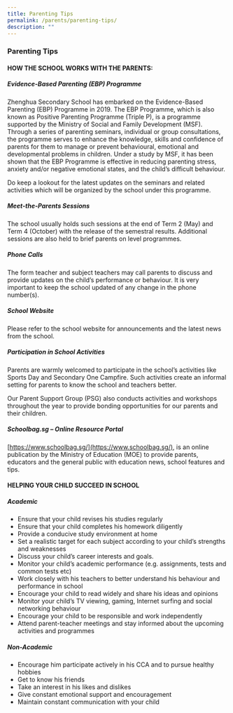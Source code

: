 ```yaml
---
title: Parenting Tips
permalink: /parents/parenting-tips/
description: ""
---
```

### Parenting Tips

#### HOW THE SCHOOL WORKS WITH THE PARENTS:

##### Evidence-Based Parenting (EBP) Programme

Zhenghua Secondary School has embarked on the Evidence-Based Parenting (EBP) Programme in 2019. The EBP Programme, which is also known as Positive Parenting Programme (Triple P), is a programme supported by the Ministry of Social and Family Development (MSF). Through a series of parenting seminars, individual or group consultations, the programme serves to enhance the knowledge, skills and confidence of parents for them to manage or prevent behavioural, emotional and developmental problems in children. Under a study by MSF, it has been shown that the EBP Programme is effective in reducing parenting stress, anxiety and/or negative emotional states, and the child’s difficult behaviour.

Do keep a lookout for the latest updates on the seminars and related activities which will be organized by the school under this programme.

##### Meet-the-Parents Sessions

The school usually holds such sessions at the end of Term 2 (May) and Term 4 (October) with the release of the semestral results. Additional sessions are also held to brief parents on level programmes.

##### Phone Calls

The form teacher and subject teachers may call parents to discuss and provide updates on the child’s performance or behaviour. It is very important to keep the school updated of any change in the phone number(s).

##### School Website

Please refer to the school website for announcements and the latest news from the school.

##### Participation in School Activities

Parents are warmly welcomed to participate in the school’s activities like Sports Day and Secondary One Campfire. Such activities create an informal setting for parents to know the school and teachers better.

Our Parent Support Group (PSG) also conducts activities and workshops throughout the year to provide bonding opportunities for our parents and their children.

##### Schoolbag.sg – Online Resource Portal

[https://www.schoolbag.sg/](https://www.schoolbag.sg/), is an online publication by the Ministry of Education (MOE) to provide parents, educators and the general public with education news, school features and tips.

#### HELPING YOUR CHILD SUCCEED IN SCHOOL

##### Academic

*   Ensure that your child revises his studies regularly
*   Ensure that your child completes his homework diligently
*   Provide a conducive study environment at home
*   Set a realistic target for each subject according to your child’s strengths and weaknesses
*   Discuss your child’s career interests and goals.
*   Monitor your child’s academic performance (e.g. assignments, tests and common tests etc)
*   Work closely with his teachers to better understand his behaviour and performance in school
*   Encourage your child to read widely and share his ideas and opinions
*   Monitor your child’s TV viewing, gaming, Internet surfing and social networking behaviour
*   Encourage your child to be responsible and work independently
*   Attend parent-teacher meetings and stay informed about the upcoming activities and programmes

##### Non-Academic

*   Encourage him participate actively in his CCA and to pursue healthy hobbies
*   Get to know his friends
*   Take an interest in his likes and dislikes
*   Give constant emotional support and encouragement
*   Maintain constant communication with your child
